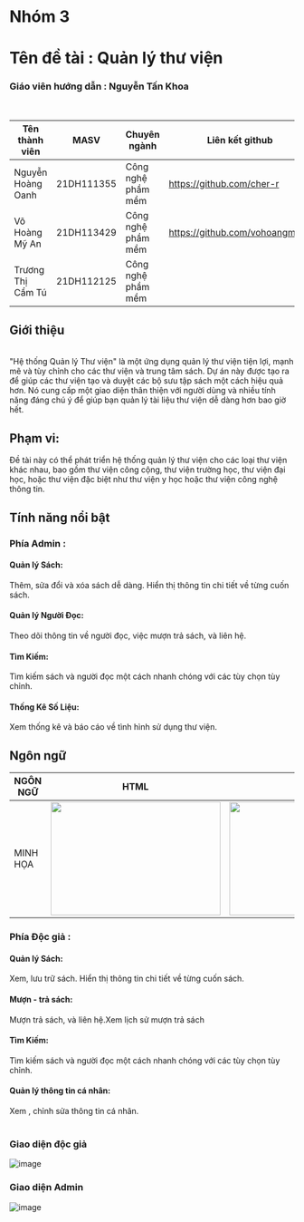 <h1>Nhóm 3</h1> 
<h1>Tên đề tài : Quản lý thư viện</h1>
<h3>Giáo viên hướng dẫn : Nguyễn Tấn Khoa</h3>
<br>

| Tên thành viên| MASV | Chuyên ngành| Liên kết github|
|----------|----------|----------| ----------|
| Nguyễn Hoàng Oanh |21DH111355 | Công nghệ phầm mềm | https://github.com/cher-r |
| Võ Hoàng Mỹ An | 21DH113429 | Công nghệ phầm mềm | https://github.com/vohoangmyan |
| Trương Thị Cẩm Tú| 21DH112125 | Công nghệ phầm mềm | 


<h2>Giới thiệu</h2><br>
"Hệ thống Quản lý Thư viện" là một ứng dụng quản lý thư viện tiện lợi, mạnh mẽ và tùy chỉnh cho các thư viện và trung tâm sách. Dự án này được tạo ra để giúp các thư viện tạo và duyệt các bộ sưu tập sách một cách hiệu quả hơn. Nó cung cấp một giao diện thân thiện với người dùng và nhiều tính năng đáng chú ý để giúp bạn quản lý tài liệu thư viện dễ dàng hơn bao giờ hết.
<h2>Phạm vi:</h2>
Đề tài này có thể phát triển hệ thống quản lý thư viện cho các loại thư viện khác nhau, bao gồm thư viện công cộng, thư viện trường học, thư viện đại học, hoặc thư viện đặc biệt như thư viện y học hoặc thư viện công nghệ thông tin.

<h2>Tính năng nổi bật</h2>

<h3>Phía Admin : </h3>
<h4>Quản lý Sách:</h4> Thêm, sửa đổi và xóa sách dễ dàng. Hiển thị thông tin chi tiết về từng cuốn sách.
<h4>Quản lý Người Đọc:</h4> Theo dõi thông tin về người đọc, việc mượn trả sách, và liên hệ.
<h4>Tìm Kiếm:</h4> Tìm kiếm sách và người đọc một cách nhanh chóng với các tùy chọn tùy chỉnh.
<h4>Thống Kê Số Liệu:</h4>Xem thống kê và báo cáo về tình hình sử dụng thư viện.

<h2>Ngôn ngữ</h2>

| NGÔN NGỮ | HTML | CSS | PHP | BOOTSTRAP |
|---------------|---------------|---------------|---------------|---------------|
|MINH HỌA | <img src="https://geekofcoding.files.wordpress.com/2020/09/images.png" width="300" height="200">  | <img src="https://1000marcas.net/wp-content/uploads/2021/02/CSS-Logo.png" width="300" height="200"> |  <img src="https://th.bing.com/th/id/OIP.zeEkrWA3qYX0zZtlOMiU6wHaD7?pid=ImgDet&rs=1" width="300" height="200"> | <img src="https://th.bing.com/th/id/R.4620a7e6ca6b73bc78941c932d142adc?rik=32h85FpgRbuuUg&riu=http%3a%2f%2flogonoid.com%2fimages%2fbootstrap-logo.png&ehk=vZriWtnqQlrT0zV7Bku%2fJUjLldGsCk%2fm8DarITcpCXg%3d&risl=&pid=ImgRaw&r=0" width="300" height="200"> |


<h3>Phía Độc giả : </h3>
<h4>Quản lý Sách:</h4> Xem, lưu trữ sách. Hiển thị thông tin chi tiết về từng cuốn sách.
<h4>Mượn - trả sách:</h4> Mượn trả sách, và liên hệ.Xem lịch sử mượn trả sách
<h4>Tìm Kiếm:</h4> Tìm kiếm sách và người đọc một cách nhanh chóng với các tùy chọn tùy chỉnh.
<h4>Quản lý thông tin cá nhân:</h4>Xem , chỉnh sửa thông tin cá nhân.
<br><br>

<h3>Giao diện độc giả</h3>

![image](https://github.com/camtu470/Nhom3_QuanLyThuVien_T6_Ca2/assets/147785899/8c54a3d6-8692-496b-8013-bb0519146456)

<h3>Giao diện Admin</h3>

![image](https://github.com/camtu470/Nhom3_QuanLyThuVien_T6_Ca2/assets/147785899/70754e4c-6ff7-4b15-8f44-d02ec2143266)




